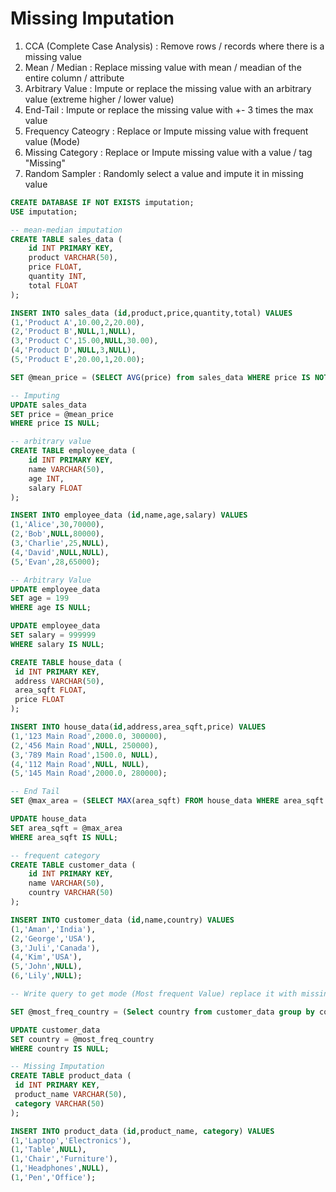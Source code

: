 # Missing Imputation

1. CCA (Complete Case Analysis) : Remove rows / records where there is a missing value
2. Mean / Median : Replace missing value with mean / meadian of the entire column / attribute
3. Arbitrary Value : Impute or replace the missing value with an arbitrary value (extreme higher / lower value)
4. End-Tail : Impute or replace the missing value with +- 3 times the max value
5. Frequency Cateogry : Replace or Impute missing value with frequent value (Mode)
6. Missing Category : Replace or Impute missing value with a value / tag "Missing"
7. Random Sampler : Randomly select a value and impute it in missing value


```sql
CREATE DATABASE IF NOT EXISTS imputation;
USE imputation;
```

```sql
-- mean-median imputation
CREATE TABLE sales_data (
    id INT PRIMARY KEY,
    product VARCHAR(50),
    price FLOAT,
    quantity INT,
    total FLOAT
);

INSERT INTO sales_data (id,product,price,quantity,total) VALUES
(1,'Product A',10.00,2,20.00),
(2,'Product B',NULL,1,NULL),
(3,'Product C',15.00,NULL,30.00),
(4,'Product D',NULL,3,NULL),
(5,'Product E',20.00,1,20.00);

SET @mean_price = (SELECT AVG(price) from sales_data WHERE price IS NOT NULL);

-- Imputing
UPDATE sales_data
SET price = @mean_price
WHERE price IS NULL;
```

```sql
-- arbitrary value
CREATE TABLE employee_data (
    id INT PRIMARY KEY,
    name VARCHAR(50),
    age INT,
    salary FLOAT
);

INSERT INTO employee_data (id,name,age,salary) VALUES
(1,'Alice',30,70000),
(2,'Bob',NULL,80000),
(3,'Charlie',25,NULL),
(4,'David',NULL,NULL),
(5,'Evan',28,65000);

-- Arbitrary Value
UPDATE employee_data
SET age = 199
WHERE age IS NULL;

UPDATE employee_data
SET salary = 999999
WHERE salary IS NULL;
```

```sql
CREATE TABLE house_data (
 id INT PRIMARY KEY,
 address VARCHAR(50),
 area_sqft FLOAT,
 price FLOAT
);

INSERT INTO house_data(id,address,area_sqft,price) VALUES
(1,'123 Main Road',2000.0, 300000),
(2,'456 Main Road',NULL, 250000),
(3,'789 Main Road',1500.0, NULL),
(4,'112 Main Road',NULL, NULL),
(5,'145 Main Road',2000.0, 280000);

-- End Tail
SET @max_area = (SELECT MAX(area_sqft) FROM house_data WHERE area_sqft IS NOT NULL) * 3;

UPDATE house_data
SET area_sqft = @max_area
WHERE area_sqft IS NULL;
```

```sql
-- frequent category 
CREATE TABLE customer_data (
    id INT PRIMARY KEY,
    name VARCHAR(50),
    country VARCHAR(50)
);

INSERT INTO customer_data (id,name,country) VALUES
(1,'Aman','India'),
(2,'George','USA'),
(3,'Juli','Canada'),
(4,'Kim','USA'),
(5,'John',NULL),
(6,'Lily',NULL);

-- Write query to get mode (Most frequent Value) replace it with missing value

SET @most_freq_country = (Select country from customer_data group by country order by count(country) desc limit 1);

UPDATE customer_data
SET country = @most_freq_country
WHERE country IS NULL;
```

```sql
-- Missing Imputation
CREATE TABLE product_data (
 id INT PRIMARY KEY,
 product_name VARCHAR(50),
 category VARCHAR(50)
);

INSERT INTO product_data (id,product_name, category) VALUES
(1,'Laptop','Electronics'),
(1,'Table',NULL),
(1,'Chair','Furniture'),
(1,'Headphones',NULL),
(1,'Pen','Office');

```